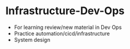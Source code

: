 # Infrastructure-Dev-Ops
- For learning review/new material in Dev Ops
- Practice automation/cicd/infrastructure
- System design
